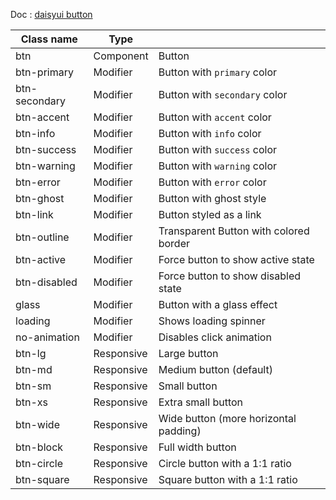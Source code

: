 Doc : [daisyui button](https://daisyui.com/components/button/)

| Class name    |   Type     |                                        |
|---------------|------------|----------------------------------------|
| btn           | Component  | Button                                 |
| btn-primary   | Modifier   | Button with `primary` color            |
| btn-secondary | Modifier   | Button with `secondary` color          |
| btn-accent    | Modifier   | Button with `accent` color             |
| btn-info      | Modifier   | Button with `info` color               |
| btn-success   | Modifier   | Button with `success` color            |
| btn-warning   | Modifier   | Button with `warning` color            |
| btn-error     | Modifier   | Button with `error` color              |
| btn-ghost     | Modifier   | Button with ghost style                |
| btn-link      | Modifier   | Button styled as a link                |
| btn-outline   | Modifier   | Transparent Button with colored border |
| btn-active    | Modifier   | Force button to show active state      |
| btn-disabled  | Modifier   | Force button to show disabled state    |
| glass         | Modifier   | Button with a glass effect             |
| loading       | Modifier   | Shows loading spinner                  |
| no-animation  | Modifier   | Disables click animation               |
| btn-lg        | Responsive | Large button                           |
| btn-md        | Responsive | Medium button (default)                |
| btn-sm        | Responsive | Small button                           |
| btn-xs        | Responsive | Extra small button                     |
| btn-wide      | Responsive | Wide button (more horizontal padding)  |
| btn-block     | Responsive | Full width button                      |
| btn-circle    | Responsive | Circle button with a 1:1 ratio         |
| btn-square    | Responsive | Square button with a 1:1 ratio         |
